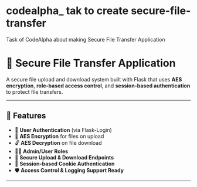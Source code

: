 # codealpha_ tak to create secure-file-transfer

Task of CodeAlpha about making Secure File Transfer Application 

# 🔐 Secure File Transfer Application

A secure file upload and download system built with Flask that uses **AES encryption**, **role-based access control**, and **session-based authentication** to protect file transfers.

---

## 🚀 Features

- 🔑 **User Authentication** (via Flask-Login)
- 🔐 **AES Encryption** for files on upload
- 🔓 **AES Decryption** on file download
- 🧑‍💼 **Admin/User Roles**
- 📁 **Secure Upload & Download Endpoints**
- 🧾 **Session-based Cookie Authentication**
- 🛡️ **Access Control & Logging Support Ready**

---

